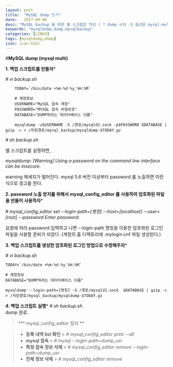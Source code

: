 ```yaml
---
layout: post
title:  "MySQL dump 뜨기"
date:   2017-09-06
desc: "MySQL backup 을 위한 쉘 스크립트 작성 ( * dump 시의 -S 옵션은 mysql-multi 환경이기 때문에 사용함)"
keywords: "mysqldump,dump,mysqlbackup"
categories: [LINUX]
tags: [mysqldump,dump]
icon: icon-html
---
```


#**MySQL dump (mysql multi)**

**1. 백업 스크립트를 만들자***

 *# vi backup.sh*

		TODAY=`/bin/date +%m-%d-%y_%H:%M`
	
		# 계정정보
		USERNAME="MySQL 접속 계정"
		PASSWORD="MYSQL 접속 비밀번호"
		DATABASE="DUMP하려는 데이터베이스 이름"
	
		mysqldump -u$USERNAME -S /경로/mysqld1.sock -p$PASSWORD $DATABASE | gzip -c > /저장경로/mysql_backup/mysqldump-$TODAY.gz
	
 *# sh backup.sh*

 쉘 스크립트를 실행하면,

 *mysqldump: [Warning] Using a password on the command line interface can be insecure.*

 warning 메세지가 떨어진다.
 mysql 5.6 버전 이상부터 password 를 노출하면 이런식으로 경고를 한다.

**2. password  노출 방지를 위해서 mysql_config_editor 를 사용하여 암호화된 파일을 만들어 사용하자***

 *# mysql_config_editor set --login-path=[명칭] --host=[localhost] --user=[root] --password*
 *Enter password:*

 요청에 따라 password 입력하고 나면
--login-path 명칭을 이용한 암호화된 로그인 파일을 사용할 준비가 되었다.
(계정의 홈 디렉토리에  .mylogin.cnf 파일 생성된다.)


**3. 백업 스크립트를 생성한 암호화된 로그인 방법으로 수정해주자***

 *# vi backup.sh*
	
	TODAY=`/bin/date +%m-%d-%y_%H:%M`

	# 계정정보
	DATABASE="DUMP하려는 데이터베이스 이름"

	mysqldump --login-path=[명칭] -S /경로/mysqld1.sock  $DATABASE | gzip -c > /저장경로/mysql_backup/mysqldump-$TODAY.gz

**4. 백업 스크립트 실행***
*# sh backup.sh*	
 dump 완료.


> *** mysql_config_editor 정리 **

> - **등록 내역 list 확인**
	> *# mysql_config_editor print --all*
> - **mysql 접속**
	> *# mysql --login-path=dump_usr*
> - **특정 접속 정보 삭제** 
	> *# mysql_config_editor remove --login-path=dump_usr*
> - **전체 정보 삭제**
	>  *# mysql_config_editor remove* 
